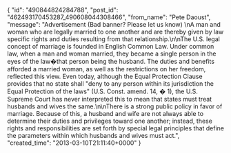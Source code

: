  {
   "id": "490844824284788",
   "post_id": "462493170453287_490608044308466",
   "from_name": "Pete Daoust",
   "message": "Advertisement (Bad banner? Please let us know) \nA man and woman who are legally married to one another and are thereby given by law specific rights and duties resulting from that relationship.\n\nThe U.S. legal concept of marriage is founded in English Common Law. Under common law, when a man and woman married, they became a single person in the eyes of the law�that person being the husband. The duties and benefits afforded a married woman, as well as the restrictions on her freedom, reflected this view. Even today, although the Equal Protection Clause provides that no state shall \"deny to any person within its jurisdiction the Equal Protection of the laws\" (U.S. Const. amend. 14, � 1), the U.S. Supreme Court has never interpreted this to mean that states must treat husbands and wives the same.\n\nThere is a strong public policy in favor of marriage. Because of this, a husband and wife are not always able to determine their duties and privileges toward one another; instead, these rights and responsibilities are set forth by special legal principles that define the parameters within which husbands and wives must act.",
   "created_time": "2013-03-10T21:11:40+0000"
 }

